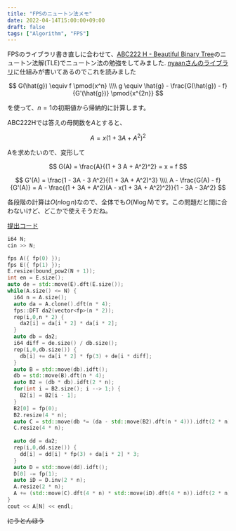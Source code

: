 ```yaml
---
title: "FPSのニュートン法メモ"
date: 2022-04-14T15:00:00+09:00
draft: false
tags: ["Algorithm", "FPS"]
---
```


FPSのライブラリ書き直しに合わせて、[ABC222 H - Beautiful Binary Tree](https://atcoder.jp/contests/abc222/tasks/abc222_h)のニュートン法解(TLE)でニュートン法の勉強をしてみました. [nyaanさんのライブラリ](https://nyaannyaan.github.io/library/fps/formal-power-series.hpp.html)に仕組みが書いてあるのでこれを読みました

$$
G(\hat{g}) \equiv f \pmod{x^n} \\\\
g \equiv \hat{g} - \frac{G(\hat{g}) - f}{G'(\hat{g})} \pmod{x^{2n}}
$$

を使って、$n=1$の初期値から帰納的に計算します。

ABC222Hでは答えの母関数を$A$とすると、

$$
A = x (1 + 3 A + A^2)^2
$$

Aを求めたいので、変形して

$$
G(A) = \frac{A}{(1 + 3 A + A^2)^2} = x = f
$$

$$
G'(A) = \frac{1 - 3A - 3 A^2}{(1 + 3A + A^2)^3} \\\\
A - \frac{G(A) - f}{G'(A)} = A - \frac{(1 + 3A + A^2)(A - x(1 + 3A + A^2)^2)}{1 - 3A - 3A^2}
$$

各段階の計算は$O(n \log n)$なので、全体でも$O(N \log N)$です。この問題だと間に合わないけど、どこかで使えそうだね。

[提出コード](https://atcoder.jp/contests/abc222/submissions/30965301)

```cpp
i64 N;
cin >> N;

fps A({ fp(0) });
fps E({ fp(1) });
E.resize(bound_pow2(N + 1));
int en = E.size();
auto de = std::move(E).dft(E.size());
while(A.size() <= N) {
  i64 n = A.size();
  auto da = A.clone().dft(n * 4);
  fps::DFT da2(vector<fp>(n * 2));
  rep(i,0,n * 2) {
    da2[i] = da[i * 2] * da[i * 2];
  }
  auto db = da2;
  i64 diff = de.size() / db.size();
  rep(i,0,db.size()) {
    db[i] += da[i * 2] * fp(3) + de[i * diff];
  }
  auto B = std::move(db).idft();
  db = std::move(B).dft(n * 4);
  auto B2 = (db * db).idft(2 * n);
  for(int i = B2.size(); i --> 1;) {
    B2[i] = B2[i - 1];
  }
  B2[0] = fp(0);
  B2.resize(4 * n);
  auto C = std::move(db *= (da - std::move(B2).dft(n * 4))).idft(2 * n);
  C.resize(4 * n);
  
  auto dd = da2;
  rep(i,0,dd.size()) {
    dd[i] = dd[i] * fp(3) + da[i * 2] * 3;
  }
  auto D = std::move(dd).idft();
  D[0] -= fp(1);
  auto iD = D.inv(2 * n);
  A.resize(2 * n);
  A += (std::move(C).dft(4 * n) * std::move(iD).dft(4 * n)).idft(2 * n);
}
cout << A[N] << endl;
```

~~にうとんほう~~


